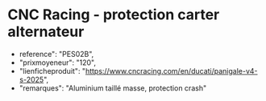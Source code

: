 # CNC Racing - protection carter alternateur
- reference": "PES02B",
- "prixmoyeneur": "120",
 - "lienficheproduit": "https://www.cncracing.com/en/ducati/panigale-v4-s-2025",
-    "remarques": "Aluminium taillé masse, protection crash"
